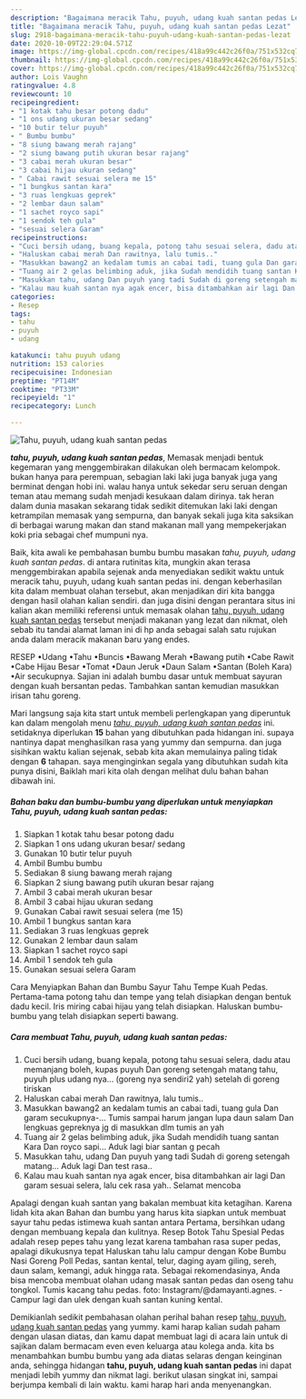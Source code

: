 ```yaml
---
description: "Bagaimana meracik Tahu, puyuh, udang kuah santan pedas Lezat"
title: "Bagaimana meracik Tahu, puyuh, udang kuah santan pedas Lezat"
slug: 2918-bagaimana-meracik-tahu-puyuh-udang-kuah-santan-pedas-lezat
date: 2020-10-09T22:29:04.571Z
image: https://img-global.cpcdn.com/recipes/418a99c442c26f0a/751x532cq70/tahu-puyuh-udang-kuah-santan-pedas-foto-resep-utama.jpg
thumbnail: https://img-global.cpcdn.com/recipes/418a99c442c26f0a/751x532cq70/tahu-puyuh-udang-kuah-santan-pedas-foto-resep-utama.jpg
cover: https://img-global.cpcdn.com/recipes/418a99c442c26f0a/751x532cq70/tahu-puyuh-udang-kuah-santan-pedas-foto-resep-utama.jpg
author: Lois Vaughn
ratingvalue: 4.8
reviewcount: 10
recipeingredient:
- "1 kotak tahu besar potong dadu"
- "1 ons udang ukuran besar sedang"
- "10 butir telur puyuh"
- " Bumbu bumbu"
- "8 siung bawang merah rajang"
- "2 siung bawang putih ukuran besar rajang"
- "3 cabai merah ukuran besar"
- "3 cabai hijau ukuran sedang"
- " Cabai rawit sesuai selera me 15"
- "1 bungkus santan kara"
- "3 ruas lengkuas geprek"
- "2 lembar daun salam"
- "1 sachet royco sapi"
- "1 sendok teh gula"
- "sesuai selera Garam"
recipeinstructions:
- "Cuci bersih udang, buang kepala, potong tahu sesuai selera, dadu atau memanjang boleh, kupas puyuh Dan goreng setengah matang tahu, puyuh plus udang nya... (goreng nya sendiri2 yah) setelah di goreng tiriskan"
- "Haluskan cabai merah Dan rawitnya, lalu tumis.."
- "Masukkan bawang2 an kedalam tumis an cabai tadi, tuang gula Dan garam secukupnya-... Tumis sampai harum jangan lupa daun salam Dan lengkuas gepreknya jg di masukkan dlm tumis an yah"
- "Tuang air 2 gelas belimbing aduk, jika Sudah mendidih tuang santan Kara Dan royco sapi... Aduk lagi biar santan g pecah"
- "Masukkan tahu, udang Dan puyuh yang tadi Sudah di goreng setengah matang... Aduk lagi Dan test rasa.."
- "Kalau mau kuah santan nya agak encer, bisa ditambahkan air lagi Dan garam sesuai selera, lalu cek rasa yah.. Selamat mencoba"
categories:
- Resep
tags:
- tahu
- puyuh
- udang

katakunci: tahu puyuh udang 
nutrition: 153 calories
recipecuisine: Indonesian
preptime: "PT14M"
cooktime: "PT33M"
recipeyield: "1"
recipecategory: Lunch

---
```



![Tahu, puyuh, udang kuah santan pedas](https://img-global.cpcdn.com/recipes/418a99c442c26f0a/751x532cq70/tahu-puyuh-udang-kuah-santan-pedas-foto-resep-utama.jpg)

<b><i>tahu, puyuh, udang kuah santan pedas</i></b>, Memasak menjadi bentuk kegemaran yang menggembirakan dilakukan oleh bermacam kelompok. bukan hanya para perempuan, sebagian laki laki juga banyak juga yang berminat dengan hobi ini. walau hanya untuk sekedar seru seruan dengan teman atau memang sudah menjadi kesukaan dalam dirinya. tak heran dalam dunia masakan sekarang tidak sedikit ditemukan laki laki dengan ketrampilan memasak yang sempurna, dan banyak sekali juga kita saksikan di berbagai warung makan dan stand makanan mall yang mempekerjakan koki pria sebagai chef mumpuni nya.

Baik, kita awali ke pembahasan bumbu bumbu masakan <i>tahu, puyuh, udang kuah santan pedas</i>. di antara rutinitas kita, mungkin akan terasa menggembirakan apabila sejenak anda menyediakan sedikit waktu untuk meracik tahu, puyuh, udang kuah santan pedas ini. dengan keberhasilan kita dalam membuat olahan tersebut, akan menjadikan diri kita bangga dengan hasil olahan kalian sendiri. dan juga disini dengan perantara situs ini kalian akan memiliki referensi untuk memasak olahan <u>tahu, puyuh, udang kuah santan pedas</u> tersebut menjadi makanan yang lezat dan nikmat, oleh sebab itu tandai alamat laman ini di hp anda sebagai salah satu rujukan anda dalam meracik makanan baru yang endes.

RESEP •Udang •Tahu •Buncis •Bawang Merah •Bawang putih •Cabe Rawit •Cabe Hijau Besar •Tomat •Daun Jeruk •Daun Salam •Santan (Boleh Kara) •Air secukupnya. Sajian ini adalah bumbu dasar untuk membuat sayuran dengan kuah bersantan pedas. Tambahkan santan kemudian masukkan irisan tahu goreng.


Mari langsung saja kita start untuk membeli perlengkapan yang diperuntuk kan dalam mengolah menu <u><i>tahu, puyuh, udang kuah santan pedas</i></u> ini. setidaknya diperlukan <b>15</b> bahan yang dibutuhkan pada hidangan ini. supaya nantinya dapat menghasilkan rasa yang yummy dan sempurna. dan juga sisihkan waktu kalian sejenak, sebab kita akan memulainya paling tidak dengan <b>6</b> tahapan. saya menginginkan segala yang dibutuhkan sudah kita punya disini, Baiklah mari kita olah dengan melihat dulu bahan bahan dibawah ini.

<!--inarticleads1-->

##### Bahan baku dan bumbu-bumbu yang diperlukan untuk menyiapkan Tahu, puyuh, udang kuah santan pedas:

1. Siapkan 1 kotak tahu besar potong dadu
1. Siapkan 1 ons udang ukuran besar/ sedang
1. Gunakan 10 butir telur puyuh
1. Ambil  Bumbu bumbu
1. Sediakan 8 siung bawang merah rajang
1. Siapkan 2 siung bawang putih ukuran besar rajang
1. Ambil 3 cabai merah ukuran besar
1. Ambil 3 cabai hijau ukuran sedang
1. Gunakan  Cabai rawit sesuai selera (me 15)
1. Ambil 1 bungkus santan kara
1. Sediakan 3 ruas lengkuas geprek
1. Gunakan 2 lembar daun salam
1. Siapkan 1 sachet royco sapi
1. Ambil 1 sendok teh gula
1. Gunakan sesuai selera Garam


Cara Menyiapkan Bahan dan Bumbu Sayur Tahu Tempe Kuah Pedas. Pertama-tama potong tahu dan tempe yang telah disiapkan dengan bentuk dadu kecil. Iris miring cabai hijau yang telah disiapkan. Haluskan bumbu-bumbu yang telah disiapkan seperti bawang. 

<!--inarticleads2-->

##### Cara membuat Tahu, puyuh, udang kuah santan pedas:

1. Cuci bersih udang, buang kepala, potong tahu sesuai selera, dadu atau memanjang boleh, kupas puyuh Dan goreng setengah matang tahu, puyuh plus udang nya... (goreng nya sendiri2 yah) setelah di goreng tiriskan
1. Haluskan cabai merah Dan rawitnya, lalu tumis..
1. Masukkan bawang2 an kedalam tumis an cabai tadi, tuang gula Dan garam secukupnya-... Tumis sampai harum jangan lupa daun salam Dan lengkuas gepreknya jg di masukkan dlm tumis an yah
1. Tuang air 2 gelas belimbing aduk, jika Sudah mendidih tuang santan Kara Dan royco sapi... Aduk lagi biar santan g pecah
1. Masukkan tahu, udang Dan puyuh yang tadi Sudah di goreng setengah matang... Aduk lagi Dan test rasa..
1. Kalau mau kuah santan nya agak encer, bisa ditambahkan air lagi Dan garam sesuai selera, lalu cek rasa yah.. Selamat mencoba


Apalagi dengan kuah santan yang bakalan membuat kita ketagihan. Karena lidah kita akan Bahan dan bumbu yang harus kita siapkan untuk membuat sayur tahu pedas istimewa kuah santan antara Pertama, bersihkan udang dengan membuang kepala dan kulitnya. Resep Botok Tahu Spesial Pedas adalah resep pepes tahu yang lezat karena tambahan rasa super pedas, apalagi dikukusnya tepat Haluskan tahu lalu campur dengan Kobe Bumbu Nasi Goreng Poll Pedas, santan kental, telur, daging ayam giling, sereh, daun salam, kemangi, aduk hingga rata. Sebagai rekomendasinya, Anda bisa mencoba membuat olahan udang masak santan pedas dan oseng tahu tongkol. Tumis kacang tahu pedas. foto: Instagram/@damayanti.agnes. - Campur lagi dan ulek dengan kuah santan kuning kental. 

Demikianlah sedikit pembahasan olahan perihal bahan resep <u>tahu, puyuh, udang kuah santan pedas</u> yang yummy. kami harap kalian sudah paham dengan ulasan diatas, dan kamu dapat membuat lagi di acara lain untuk di sajikan dalam bermacam even even keluarga atau kolega anda. kita bs menambahkan bumbu bumbu yang ada diatas selaras dengan keinginan anda, sehingga hidangan <b>tahu, puyuh, udang kuah santan pedas</b> ini dapat menjadi lebih yummy dan nikmat lagi. berikut ulasan singkat ini, sampai berjumpa kembali di lain waktu. kami harap hari anda menyenangkan.
